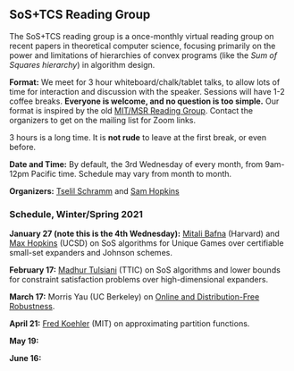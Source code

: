 ## SoS+TCS Reading Group

The SoS+TCS reading group is a once-monthly virtual reading group on recent papers in theoretical computer science, focusing primarily on the power and limitations of hierarchies of convex programs (like the *Sum of Squares hierarchy*) in algorithm design.

**Format:** We meet for 3 hour whiteboard/chalk/tablet talks, to allow lots of time for interaction and discussion with the speaker. Sessions will have 1-2 coffee breaks. **Everyone is welcome, and no question is too simple.** Our format is inspired by the old [MIT/MSR Reading Group](http://people.csail.mit.edu/madry/reading-group/). Contact the organizers to get on the mailing list for Zoom links.

3 hours is a long time. It is **not rude** to leave at the first break, or even before.

**Date and Time:** By default, the 3rd Wednesday of every month, from 9am-12pm Pacific time. Schedule may vary from month to month.

**Organizers:** [Tselil Schramm](https://tselilschramm.org/) and [Sam Hopkins](http://www.samuelbhopkins.com/)

### Schedule, Winter/Spring 2021

**January 27 (note this is the 4th Wednesday):** [Mitali Bafna](https://mitalibafna.github.io/) (Harvard) and [Max Hopkins](http://cseweb.ucsd.edu/~nmhopkin/) (UCSD) on SoS algorithms for Unique Games over certifiable small-set expanders and Johnson schemes.

**February 17:** [Madhur Tulsiani](https://ttic.uchicago.edu/~madhurt/) (TTIC) on SoS algorithms and lower bounds for constraint satisfaction problems over high-dimensional expanders. 

**March 17:** Morris Yau (UC Berkeley) on [Online and Distribution-Free Robustness](https://arxiv.org/abs/2010.04157).

**April 21:** [Fred Koehler](http://math.mit.edu/~fkoehler/) (MIT) on approximating partition functions.

**May 19:**

**June 16:**

